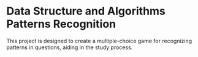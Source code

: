 # Data Structure and Algorithms Patterns Recognition

This project is designed to create a multiple-choice game for recognizing patterns in questions, aiding in the study process.
